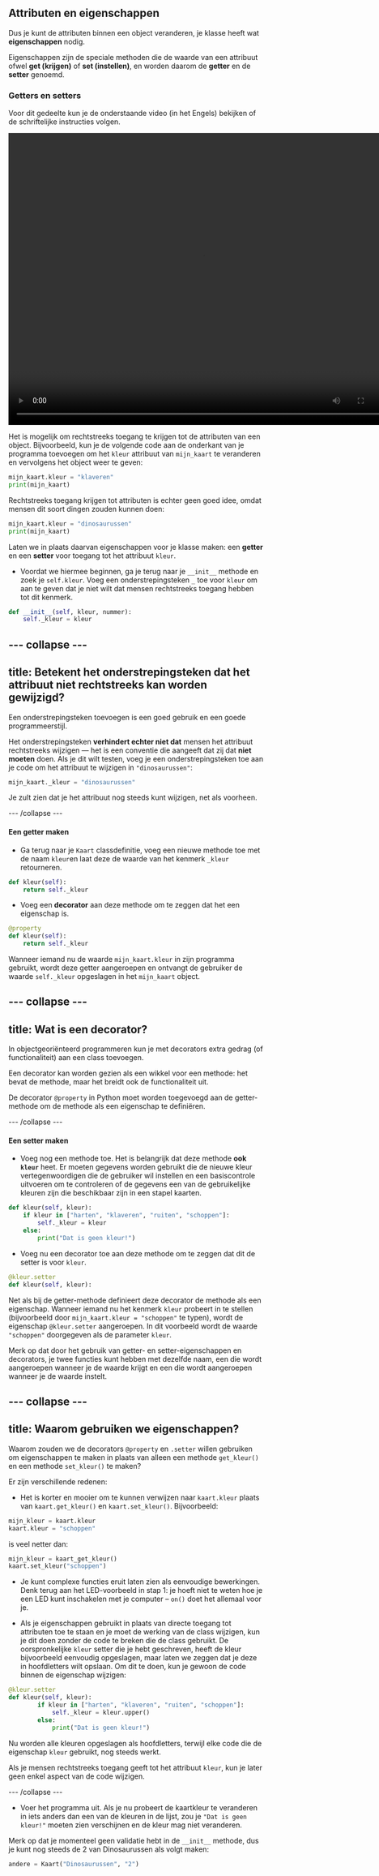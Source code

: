 ## Attributen en eigenschappen

Dus je kunt de attributen binnen een object veranderen, je klasse heeft wat **eigenschappen** nodig.

Eigenschappen zijn de speciale methoden die de waarde van een attribuut ofwel **get (krijgen)** of **set (instellen)**, en worden daarom de **getter** en de **setter** genoemd.

### Getters en setters

Voor dit gedeelte kun je de onderstaande video (in het Engels) bekijken of de schriftelijke instructies volgen.

<video width="768" height="576" controls>
<source src="resources/clip3.mp4" type="video/mp4">
Je browser ondersteunt de video-tag niet, probeer Firefox of Chrome
</video>

Het is mogelijk om rechtstreeks toegang te krijgen tot de attributen van een object. Bijvoorbeeld, kun je de volgende code aan de onderkant van je programma toevoegen om het `kleur` attribuut van `mijn_kaart` te veranderen en vervolgens het object weer te geven:

```python
mijn_kaart.kleur = "klaveren"
print(mijn_kaart)
```

Rechtstreeks toegang krijgen tot attributen is echter geen goed idee, omdat mensen dit soort dingen zouden kunnen doen:

```python
mijn_kaart.kleur = "dinosaurussen"
print(mijn_kaart)
```

Laten we in plaats daarvan eigenschappen voor je klasse maken: een **getter** en een **setter** voor toegang tot het attribuut `kleur`.

+ Voordat we hiermee beginnen, ga je terug naar je `__init__` methode en zoek je `self.kleur`. Voeg een onderstrepingsteken `_` toe voor `kleur` om aan te geven dat je niet wilt dat mensen rechtstreeks toegang hebben tot dit kenmerk.

```python
def __init__(self, kleur, nummer):
    self._kleur = kleur
```

--- collapse ---
---
title: Betekent het onderstrepingsteken dat het attribuut niet rechtstreeks kan worden gewijzigd?
---

Een onderstrepingsteken toevoegen is een goed gebruik en een goede programmeerstijl.

Het onderstrepingsteken **verhindert echter niet dat** mensen het attribuut rechtstreeks wijzigen — het is een conventie die aangeeft dat zij dat **niet moeten** doen. Als je dit wilt testen, voeg je een onderstrepingsteken toe aan je code om het attribuut te wijzigen in `"dinosaurussen"`:

```python
mijn_kaart._kleur = "dinosaurussen"
```

Je zult zien dat je het attribuut nog steeds kunt wijzigen, net als voorheen.

--- /collapse ---

#### Een getter maken

+ Ga terug naar je `Kaart` classdefinitie, voeg een nieuwe methode toe met de naam `kleur`en laat deze de waarde van het kenmerk `_kleur` retourneren.

```python
def kleur(self):
    return self._kleur
```

+ Voeg een **decorator** aan deze methode om te zeggen dat het een eigenschap is.

```python
@property
def kleur(self):
    return self._kleur
```

Wanneer iemand nu de waarde `mijn_kaart.kleur` in zijn programma gebruikt, wordt deze getter aangeroepen en ontvangt de gebruiker de waarde `self._kleur` opgeslagen in het `mijn_kaart` object.

--- collapse ---
---
title: Wat is een decorator?
---

In objectgeoriënteerd programmeren kun je met decorators extra gedrag (of functionaliteit) aan een class toevoegen.

Een decorator kan worden gezien als een wikkel voor een methode: het bevat de methode, maar het breidt ook de functionaliteit uit.

De decorator `@property` in Python moet worden toegevoegd aan de getter-methode om de methode als een eigenschap te definiëren.

--- /collapse ---

#### Een setter maken

+ Voeg nog een methode toe. Het is belangrijk dat deze methode **ook `kleur`** heet. Er moeten gegevens worden gebruikt die de nieuwe kleur vertegenwoordigen die de gebruiker wil instellen en een basiscontrole uitvoeren om te controleren of de gegevens een van de gebruikelijke kleuren zijn die beschikbaar zijn in een stapel kaarten.

```python
def kleur(self, kleur):
    if kleur in ["harten", "klaveren", "ruiten", "schoppen"]:
        self._kleur = kleur
    else:
        print("Dat is geen kleur!")
```
+ Voeg nu een decorator toe aan deze methode om te zeggen dat dit de setter is voor `kleur`.

```Python
@kleur.setter
def kleur(self, kleur):
```

Net als bij de getter-methode definieert deze decorator de methode als een eigenschap. Wanneer iemand nu het kenmerk `kleur` probeert in te stellen (bijvoorbeeld door `mijn_kaart.kleur = "schoppen"` te typen), wordt de eigenschap `@kleur.setter` aangeroepen. In dit voorbeeld wordt de waarde `"schoppen"` doorgegeven als de parameter `kleur`.

Merk op dat door het gebruik van getter- en setter-eigenschappen en decorators, je twee functies kunt hebben met dezelfde naam, een die wordt aangeroepen wanneer je de waarde krijgt en een die wordt aangeroepen wanneer je de waarde instelt.

--- collapse ---
---
title: Waarom gebruiken we eigenschappen?
---

Waarom zouden we de decorators `@property` en `.setter` willen gebruiken om eigenschappen te maken in plaats van alleen een methode `get_kleur()` en een methode `set_kleur()` te maken?

Er zijn verschillende redenen:

- Het is korter en mooier om te kunnen verwijzen naar `kaart.kleur` plaats van `kaart.get_kleur()` en `kaart.set_kleur()`. Bijvoorbeeld:

```python
mijn_kleur = kaart.kleur
kaart.kleur = "schoppen"
```

is veel netter dan:

```python
mijn_kleur = kaart_get_kleur()
kaart.set_kleur("schoppen")
```

- Je kunt complexe functies eruit laten zien als eenvoudige bewerkingen. Denk terug aan het LED-voorbeeld in stap 1: je hoeft niet te weten hoe je een LED kunt inschakelen met je computer – `on()` doet het allemaal voor je.

- Als je eigenschappen gebruikt in plaats van directe toegang tot attributen toe te staan en je moet de werking van de class wijzigen, kun je dit doen zonder de code te breken die de class gebruikt. De oorspronkelijke `kleur` setter die je hebt geschreven, heeft de kleur bijvoorbeeld eenvoudig opgeslagen, maar laten we zeggen dat je deze in hoofdletters wilt opslaan. Om dit te doen, kun je gewoon de code binnen de eigenschap wijzigen:

```python
@kleur.setter
def kleur(self, kleur):
        if kleur in ["harten", "klaveren", "ruiten", "schoppen"]:
            self._kleur = kleur.upper()
        else:
            print("Dat is geen kleur!")
```

Nu worden alle kleuren opgeslagen als hoofdletters, terwijl elke code die de eigenschap `kleur` gebruikt, nog steeds werkt.

Als je mensen rechtstreeks toegang geeft tot het attribuut `kleur`, kun je later geen enkel aspect van de code wijzigen.

--- /collapse ---

+ Voer het programma uit. Als je nu probeert de kaartkleur te veranderen in iets anders dan een van de kleuren in de lijst, zou je `"Dat is geen kleur!"` moeten zien verschijnen en de kleur mag niet veranderen.

Merk op dat je momenteel geen validatie hebt in de `__init__` methode, dus je kunt nog steeds de 2 van Dinosaurussen als volgt maken:

```Python
andere = Kaart("Dinosaurussen", "2")
```
